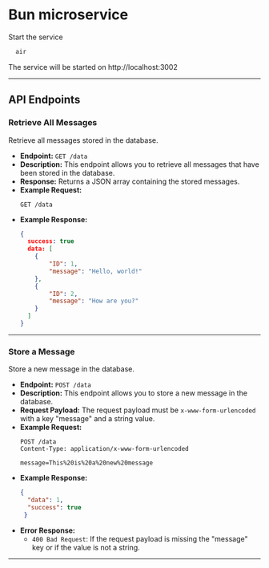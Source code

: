 # Bun microservice

Start the service

```cmd
  air
```
The service will be started on http://localhost:3002

---

## API Endpoints

### Retrieve All Messages

Retrieve all messages stored in the database.

- **Endpoint:** `GET /data`
- **Description:** This endpoint allows you to retrieve all messages that have been stored in the database.
- **Response:** Returns a JSON array containing the stored messages.
- **Example Request:**
  ```http
  GET /data
  ```
- **Example Response:**
  ```json
  {
    success: true
    data: [
      {
          "ID": 1,
          "message": "Hello, world!"
      },
      {
          "ID": 2,
          "message": "How are you?"
      }
    ]
  }
  ```
---

### Store a Message

Store a new message in the database.

- **Endpoint:** `POST /data`
- **Description:** This endpoint allows you to store a new message in the database.
- **Request Payload:** The request payload must be `x-www-form-urlencoded` with a key "message" and a string value.
- **Example Request:**
  ```http
  POST /data
  Content-Type: application/x-www-form-urlencoded

  message=This%20is%20a%20new%20message
  ```
- **Example Response:**
  ```json
  {
    "data": 1,
    "success": true
   }
  ```
- **Error Response:**
  - `400 Bad Request`: If the request payload is missing the "message" key or if the value is not a string.

---
